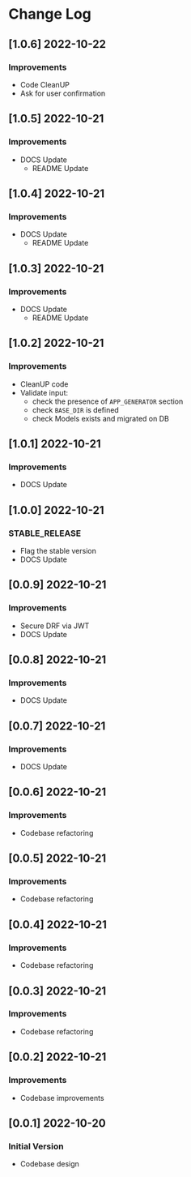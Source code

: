 # Change Log

## [1.0.6] 2022-10-22
### Improvements

- Code CleanUP
- Ask for user confirmation

## [1.0.5] 2022-10-21
### Improvements

- DOCS Update
  - README Update

## [1.0.4] 2022-10-21
### Improvements

- DOCS Update
  - README Update

## [1.0.3] 2022-10-21
### Improvements

- DOCS Update
  - README Update

## [1.0.2] 2022-10-21
### Improvements

- CleanUP code
- Validate input: 
  - check the presence of `APP_GENERATOR` section
  - check `BASE_DIR` is defined 
  - check Models exists and migrated on DB

## [1.0.1] 2022-10-21
### Improvements

- DOCS Update

## [1.0.0] 2022-10-21
### STABLE_RELEASE

- Flag the stable version
- DOCS Update

## [0.0.9] 2022-10-21
### Improvements

- Secure DRF via JWT
- DOCS Update

## [0.0.8] 2022-10-21
### Improvements

- DOCS Update

## [0.0.7] 2022-10-21
### Improvements

- DOCS Update

## [0.0.6] 2022-10-21
### Improvements

- Codebase refactoring

## [0.0.5] 2022-10-21
### Improvements

- Codebase refactoring

## [0.0.4] 2022-10-21
### Improvements

- Codebase refactoring

## [0.0.3] 2022-10-21
### Improvements

- Codebase refactoring

## [0.0.2] 2022-10-21
### Improvements

- Codebase improvements

## [0.0.1] 2022-10-20
### Initial Version

- Codebase design
